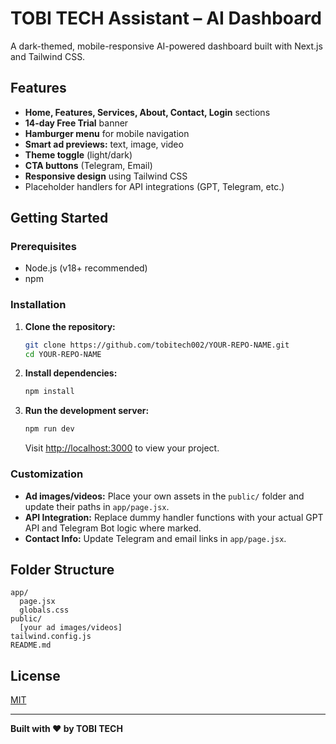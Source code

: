 # TOBI TECH Assistant – AI Dashboard

A dark-themed, mobile-responsive AI-powered dashboard built with Next.js and Tailwind CSS.

## Features

- **Home, Features, Services, About, Contact, Login** sections
- **14-day Free Trial** banner
- **Hamburger menu** for mobile navigation
- **Smart ad previews:** text, image, video
- **Theme toggle** (light/dark)
- **CTA buttons** (Telegram, Email)
- **Responsive design** using Tailwind CSS
- Placeholder handlers for API integrations (GPT, Telegram, etc.)

## Getting Started

### Prerequisites

- Node.js (v18+ recommended)
- npm

### Installation

1. **Clone the repository:**
   ```bash
   git clone https://github.com/tobitech002/YOUR-REPO-NAME.git
   cd YOUR-REPO-NAME
   ```

2. **Install dependencies:**
   ```bash
   npm install
   ```

3. **Run the development server:**
   ```bash
   npm run dev
   ```
   Visit [http://localhost:3000](http://localhost:3000) to view your project.

### Customization

- **Ad images/videos:** Place your own assets in the `public/` folder and update their paths in `app/page.jsx`.
- **API Integration:** Replace dummy handler functions with your actual GPT API and Telegram Bot logic where marked.
- **Contact Info:** Update Telegram and email links in `app/page.jsx`.

## Folder Structure

```
app/
  page.jsx
  globals.css
public/
  [your ad images/videos]
tailwind.config.js
README.md
```

## License

[MIT](LICENSE)

---

**Built with ❤️ by TOBI TECH**
